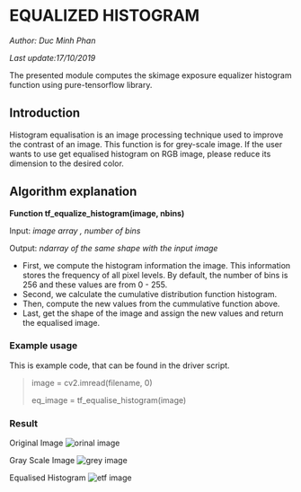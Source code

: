 # EQUALIZED HISTOGRAM

_Author: Duc Minh Phan_ 

_Last update:17/10/2019_

The presented module computes the skimage exposure equalizer histogram function using pure-tensorflow library. 

## Introduction

Histogram equalisation is an image processing technique used to improve the contrast of an image. 
This function is for grey-scale image. If the user wants to use get equalised histogram on RGB image, please reduce its dimension to the desired color.


## Algorithm explanation

__Function tf_equalize_histogram(image, nbins)__

Input: _image array , number of bins_



Output: _ndarray of the same shape with the input image_

- First, we compute the histogram information the image. This information stores the frequency of all pixel levels. By default, the number of bins is 256 and these values are from 0 - 255.
- Second, we calculate the cumulative distribution function histogram. 
- Then, compute the new values from the cummulative function above.
- Last, get the shape of the image and assign the new values and return the equalised image.	

### Example usage

This is example code, that can be found in the driver script.
> image = cv2.imread(filename, 0)
> 
> eq_image = tf_equalise_histogram(image) 


### Result

Original Image
![orinal image](https://github.com/ethanphan3993/PatternFlow/blob/topic-algorithms/exposure/source/dog1.jpg)

Gray Scale Image
![grey image]()

Equalised Histogram
![etf image]()






